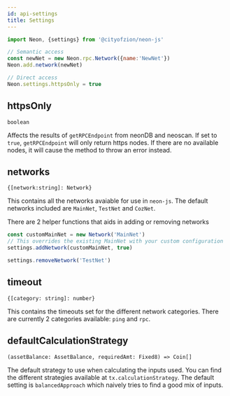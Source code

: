 ```yaml
---
id: api-settings
title: Settings
---
```


```js
import Neon, {settings} from '@cityofzion/neon-js'

// Semantic access
const newNet = new Neon.rpc.Network({name:'NewNet'})
Neon.add.network(newNet)

// Direct access
Neon.settings.httpsOnly = true
```

## httpsOnly

`boolean`

Affects the results of `getRPCEndpoint` from neonDB and neoscan. If set to `true`, `getRPCEndpoint` will only return https nodes. If there are no available nodes, it will cause the method to throw an error instead.

## networks

`{[network:string]: Network}`

This contains all the networks avaiable for use in `neon-js`. The default networks included are `MainNet`, `TestNet` and `CozNet`.

There are 2 helper functions that aids in adding or removing networks

```js
const customMainNet = new Network('MainNet')
// This overrides the existing MainNet with your custom configuration
settings.addNetwork(customMainNet, true)

settings.removeNetwork('TestNet')
```

## timeout

`{[category: string]: number}`

This contains the timeouts set for the different network categories. There are currently 2 categories available: `ping` and `rpc`.

## defaultCalculationStrategy

`(assetBalance: AssetBalance, requiredAmt: Fixed8) => Coin[]`

The default strategy to use when calculating the inputs used. You can find the different strategies available at `tx.calculationStrategy`. The default setting is `balancedApproach` which naively tries to find a good mix of inputs.
